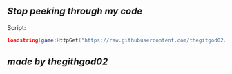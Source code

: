 ## _Stop peeking through my code_

Script:
~~~lua
loadstring(game:HttpGet("https://raw.githubusercontent.com/thegitgod02/script1/refs/heads/main/MENNYHOU.lua"))()

~~~
## _made by thegithgod02_
